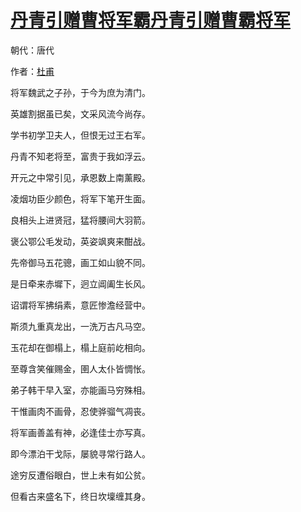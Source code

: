 # [丹青引赠曹将军霸丹青引赠曹霸将军](http://so.gushiwen.org/view_10561.aspx)

朝代：唐代

作者：[杜甫](http://so.gushiwen.org/author_474.aspx)

将军魏武之子孙，于今为庶为清门。

英雄割据虽已矣，文采风流今尚存。

学书初学卫夫人，但恨无过王右军。

丹青不知老将至，富贵于我如浮云。

开元之中常引见，承恩数上南薰殿。

凌烟功臣少颜色，将军下笔开生面。

良相头上进贤冠，猛将腰间大羽箭。

褒公鄂公毛发动，英姿飒爽来酣战。

先帝御马五花骢，画工如山貌不同。

是日牵来赤墀下，迥立阊阖生长风。

诏谓将军拂绢素，意匠惨澹经营中。

斯须九重真龙出，一洗万古凡马空。

玉花却在御榻上，榻上庭前屹相向。

至尊含笑催赐金，圉人太仆皆惆怅。

弟子韩干早入室，亦能画马穷殊相。

干惟画肉不画骨，忍使骅骝气凋丧。

将军画善盖有神，必逢佳士亦写真。

即今漂泊干戈际，屡貌寻常行路人。

途穷反遭俗眼白，世上未有如公贫。

但看古来盛名下，终日坎壈缠其身。

